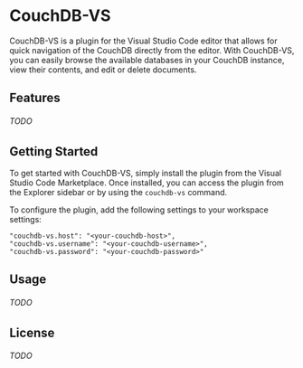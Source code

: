 # CouchDB-VS

CouchDB-VS is a plugin for the Visual Studio Code editor that allows for quick navigation of the CouchDB directly from the editor. With CouchDB-VS, you can easily browse the available databases in your CouchDB instance, view their contents, and edit or delete documents.

## Features

###### TODO

## Getting Started

To get started with CouchDB-VS, simply install the plugin from the Visual Studio Code Marketplace. Once installed, you can access the plugin from the Explorer sidebar or by using the `couchdb-vs` command.

To configure the plugin, add the following settings to your workspace settings:

```
"couchdb-vs.host": "<your-couchdb-host>",
"couchdb-vs.username": "<your-couchdb-username>",
"couchdb-vs.password": "<your-couchdb-password>"
```

## Usage

###### TODO

## License

###### TODO
